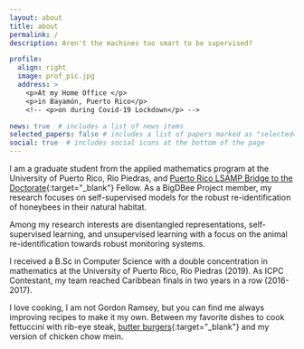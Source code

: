 ```yaml
---
layout: about
title: about
permalink: /
description: Aren't the machines too smart to be supervised?

profile:
  align: right
  image: prof_pic.jpg
  address: >
    <p>At my Home Office </p>
    <p>in Bayamón, Puerto Rico</p>
    <!-- <p>on during Covid-19 Lockdown</p> -->

news: true  # includes a list of news items
selected_papers: false # includes a list of papers marked as "selected={true}"
social: true  # includes social icons at the bottom of the page
---
```



I am a graduate student from the applied mathematics program at the University of Puerto Rico, Rio Piedras, and [Puerto Rico LSAMP Bridge to the Doctorate](https://prlsamp.rcse.upr.edu/index.php/home/bridge-to-the-doctorate-program){:target="_blank"} Fellow. As a BigDBee Project member, my research focuses on self-supervised models for the robust re-identification of honeybees in their natural habitat.

Among my research interests are disentangled representations, self-supervised learning, and unsupervised learning with a focus on the animal re-identification towards robust monitoring systems.  

I received a B.Sc in Computer Science with a double concentration in mathematics at the University of Puerto Rico, Rio Piedras (2019). As ICPC Contestant, my team reached Caribbean finals in two years in a row (2016-2017).

I love cooking, I am not Gordon Ramsey, but you can find me always improving recipes to make it my own. Between my favorite dishes to cook fettuccini with rib-eye steak, [butter burgers](https://www.youtube.com/watch?v=ZIErqYP8KNU){:target="_blank"}  and my version of chicken chow mein.

<!-- Write your biography here. Tell the world about yourself. Link to your favorite [subreddit](http://reddit.com){:target="\_blank"}. You can put a picture in, too. The code is already in, just name your picture `prof_pic.jpg` and put it in the `img/` folder.

Put your address / P.O. box / other info right below your picture. You can also disable any these elements by editing `profile` property of the YAML header of your `_pages/about.md`. Edit `_bibliography/papers.bib` and Jekyll will render your [publications page](/al-folio/publications/) automatically.

Link to your social media connections, too. This theme is set up to use [Font Awesome icons](http://fortawesome.github.io/Font-Awesome/){:target="\_blank"} and [Academicons](https://jpswalsh.github.io/academicons/){:target="\_blank"}, like the ones below. Add your Facebook, Twitter, LinkedIn, Google Scholar, or just disable all of them. -->
